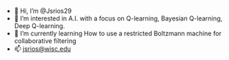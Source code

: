- 👋 Hi, I’m @Jsrios29
- 👀 I’m interested in A.I. with a focus on Q-learning, Bayesian Q-learning, Deep Q-learning.
- 🌱 I’m currently learning How to use a restricted Boltzmann machine for collaborative filtering
- 📫 jsrios@wisc.edu

<!---
Jsrios29/Jsrios29 is a ✨ special ✨ repository because its `README.md` (this file) appears on your GitHub profile.
You can click the Preview link to take a look at your changes.
--->
